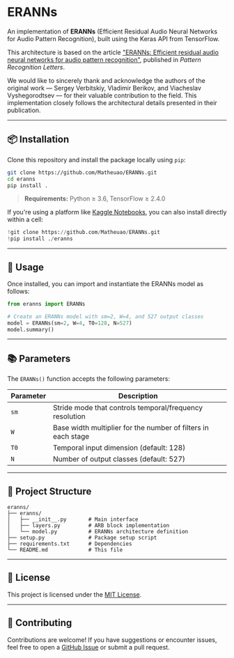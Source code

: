 
# ERANNs

An implementation of **ERANNs** (Efficient Residual Audio Neural Networks for Audio Pattern Recognition), built using the Keras API from TensorFlow.

This architecture is based on the article ["ERANNs: Efficient residual audio neural networks for audio pattern recognition"](https://doi.org/10.1016/j.patrec.2022.07.012), published in *Pattern Recognition Letters*.

We would like to sincerely thank and acknowledge the authors of the original work — Sergey Verbitskiy, Vladimir Berikov, and Viacheslav Vyshegorodtsev — for their valuable contribution to the field. This implementation closely follows the architectural details presented in their publication.

---

## 📦 Installation

Clone this repository and install the package locally using `pip`:

```bash
git clone https://github.com/Matheuao/ERANNs.git
cd eranns
pip install .
````

> **Requirements:** Python ≥ 3.6, TensorFlow ≥ 2.4.0

If you're using a platform like [Kaggle Notebooks](https://www.kaggle.com/code), you can also install directly within a cell:

```python
!git clone https://github.com/Matheuao/ERANNs.git
!pip install ./eranns
```

---

## 🚀 Usage

Once installed, you can import and instantiate the ERANNs model as follows:

```python
from eranns import ERANNs

# Create an ERANNs model with sm=2, W=4, and 527 output classes
model = ERANNs(sm=2, W=4, T0=128, N=527)
model.summary()
```

---

## 📚 Parameters

The `ERANNs()` function accepts the following parameters:

| Parameter | Description                                                   |
| --------- | ------------------------------------------------------------- |
| `sm`      | Stride mode that controls temporal/frequency resolution       |
| `W`       | Base width multiplier for the number of filters in each stage |
| `T0`      | Temporal input dimension (default: 128)                       |
| `N`       | Number of output classes (default: 527)                       |

---

## 📁 Project Structure

```
eranns/
├── eranns/
│   ├── __init__.py       # Main interface
│   ├── layers.py         # ARB block implementation
│   └── model.py          # ERANNs architecture definition
├── setup.py              # Package setup script
├── requirements.txt      # Dependencies
└── README.md             # This file
```

---

## 📜 License

This project is licensed under the [MIT License](LICENSE).

---

## 🤝 Contributing

Contributions are welcome! If you have suggestions or encounter issues, feel free to open a [GitHub Issue](https://github.com/your-username/eranns/issues) or submit a pull request.



